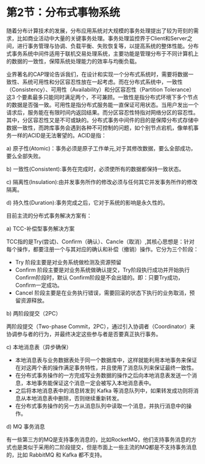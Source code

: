 # 第2节：分布式事物系统

随着分布计算技术的发展，分布应用系统对大规模的事务处理提出了较为苛刻的需求，比如商业活动中大量的关键事务处理。事务处理监控界于Client和Server之间，进行事务管理与协调、负载平衡、失败恢复等，以提高系统的整体性能。分布式事务系统中间件适用于联机交易处理系统，主要功能是管理分布于不同计算机上的数据的一致性，保障系统处理能力的效率与均衡负载。

业界著名的CAP理论告诉我们，在设计和实现一个分布式系统时，需要将数据一致性、系统可用性和分区容忍性放在一起考虑。而在分布式系统中，一致性（Consistency）、可用性（Availability）和分区容忍性（Partition Tolerance）这3 个要素最多只能同时满足两个，不可兼顾。一致性是指分布式环境下多个节点的数据是否强一致。可用性是指分布式服务能一直保证可用状态。当用户发出一个请求后，服务能在有限时间内返回结果。而分区容忍性特指对网络分区的容忍性。其中，分区容忍性又是不可或缺的。分布式事务中间件的目的是保障分布式存储中数据一致性，而跨库事务会遇到各种不可控制的问题，如个别节点宕机，像单机事务一样的ACID是无法奢望的。ACID是指：

a)   原子性(Atomic)：事务必须是原子工作单元,对于其修改数据，要么全部成功，要么全部失败。

b)   一致性(Consistent):事务在完成时，必须使所有的数据都保持一致状态。

c)   隔离性(Insulation):由并发事务所作的修改必须与任何其它并发事务所作的修改隔离。

d)   持久性(Duration):事务完成之后，它对于系统的影响是永久性的。

目前主流的分布式事务解决方案有：

a)   TCC-补偿型事务解决方案

TCC指的是Try(尝试)、Confirm（确认）、Cancle（取消）,其核心思想是：针对每个操作，都要注册一个与其对应的确认和补偿（撤销）操作。它分为三个阶段：

- Try 阶段主要是对业务系统做检测及资源预留
- Confirm 阶段主要是对业务系统做确认提交，Try阶段执行成功并开始执行 Confirm阶段时，默认 Confirm阶段是不会出错的。即：只要Try成功，Confirm一定成功。
- Cancel 阶段主要是在业务执行错误，需要回滚的状态下执行的业务取消，预留资源释放。

b)   两阶段提交（2PC）

两阶段提交（Two-phase Commit，2PC），通过引入协调者（Coordinator）来协调参与者的行为，并最终决定这些参与者是否要真正执行事务。

c)   本地消息表（异步确保）

- 本地消息表与业务数据表处于同一个数据库中，这样就能利用本地事务来保证在对这两个表的操作满足事务特性，并且使用了消息队列来保证最终一致性。
- 在分布式事务操作的一方完成写业务数据的操作之后向本地消息表发送一个消息，本地事务能保证这个消息一定会被写入本地消息表中。
- 之后将本地消息表中的消息转发到 Kafka 等消息队列中，如果转发成功则将消息从本地消息表中删除，否则继续重新转发。
- 在分布式事务操作的另一方从消息队列中读取一个消息，并执行消息中的操作。

d)   MQ 事务消息

有一些第三方的MQ是支持事务消息的，比如RocketMQ，他们支持事务消息的方式也是类似于采用的二阶段提交，但是市面上一些主流的MQ都是不支持事务消息的，比如 RabbitMQ 和 Kafka 都不支持。